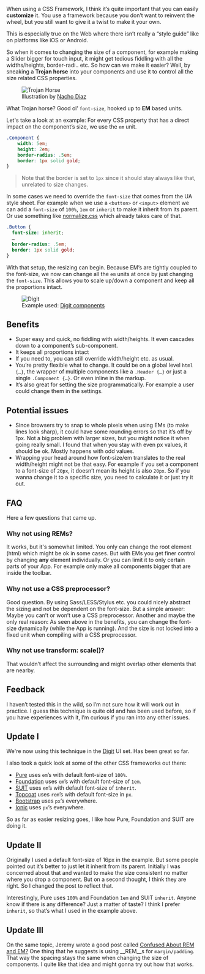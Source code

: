 When using a CSS Framework, I think it’s quite important that you can easily __customize__ it. You use a framework because you don’t want to reinvent the wheel, but you still want to give it a twist to make it your own.

This is especially true on the Web where there isn’t really a “style guide” like on platforms like iOS or Android.

So when it comes to changing the size of a component, for example making a Slider bigger for touch input, it might get tedious fiddling with all the widths/heights, border-radi.. etc. So how can we make it easier? Well, by sneaking a __Trojan horse__ into your components and use it to control all the size related CSS properties.

<figure>
    <img class="img--50" src="/img/posts/sizing-components-1.jpg" alt="Trojan Horse">
    <figcaption>Illustration by <a href="http://naolito.deviantart.com/art/Trojan-horse-191593670">Nacho Diaz</a></figcaption>
</figure>

What Trojan horse? Good ol’ `font-size`, hooked up to __EM__ based units.

Let's take a look at an example: For every CSS property that has a direct impact on the component’s size, we use the `em` unit.

```css
.Component {
    width: 5em;
    height: 2em;
    border-radius: .5em;
    border: 1px solid gold;
}
```

> Note that the border is set to `1px` since it should stay always like that, unrelated to size changes.

In some cases we need to override the `font-size` that comes from the UA style sheet. For example when we use a `<button>` or `<input>` element we can add a `font-size` of `100%`, `1em` or `inherit` to make it inherit from its parent. Or use something like [normalize.css](http://normalize-css.com/) which already takes care of that.

```css
.Button {
  font-size: inherit;
  …
  border-radius: .5em;
  border: 1px solid gold;
}
```

With that setup, the resizing can begin. Because EM’s are tightly coupled to the font-size, we now can change all the `em` units at once by just changing the `font-size`. This allows you to scale up/down a component and keep all the proportions intact.

<figure>
    <img class="img" src="/img/posts/sizing-components-2.jpg" alt="Digit">
    <figcaption>Example used: <a href="https://github.com/montagejs/digit">Digit components</a></figcaption>
</figure>


## Benefits

* Super easy and quick, no fiddling with width/heights. It even cascades down to a component’s sub-component.
* It keeps all proportions intact
* If you need to, you can still override width/height etc. as usual.
* You’re pretty flexible what to change. It could be on a global level `html {…}`, the wrapper of multiple components like a `.Header {…}` or just a single `.Component {…}`. Or even inline in the markup.
* It’s also great for setting the size programmatically. For example a user could change them in the settings.


## Potential issues

* Since browsers try to snap to whole pixels when using EMs (to make lines look sharp), it could have some rounding errors so that it’s off by 1px. Not a big problem with larger sizes, but you might notice it when going really small. I found that when you stay with even px values, it should be ok. Mostly happens with odd values.
* Wrapping your head around how font-size/em translates to the real width/height might not be that easy. For example if you set a component to a font-size of `20px`, it doesn’t mean its height is also `20px`. So if you wanna change it to a specific size, you need to calculate it or just try it out.


## FAQ

Here a few questions that came up.

### Why not using REMs?
It works, but it's somewhat limited. You only can change the root element (html) which might be ok in some cases. But with EMs you get finer control by changing __any__ element individually. Or you can limit it to only certain parts of your App. For example only make all components bigger that are inside the toolbar.

### Why not use a CSS preprocessor?
Good question. By using Sass/LESS/Stylus etc. you could nicely abstract the sizing and not be dependent on the font-size. But a simple answer: Maybe you can’t or won’t use a CSS preprocessor. Another and maybe the only real reason: As seen above in the benefits, you can change the font-size dynamically (while the App is running). And the size is not locked into a fixed unit when compiling with a CSS preprocessor.

### Why not use transform: scale()?
That wouldn’t affect the surrounding and might overlap other elements that are nearby.


## Feedback

I haven’t tested this in the wild, so I’m not sure how it will work out in practice. I guess this technique is quite old and has been used before, so if you have experiences with it, I’m curious if you ran into any other issues.


## Update I

We're now using this technique in the [Digit](https://github.com/montagejs/digit) UI set. Has been great so far.

I also took a quick look at some of the other CSS frameworks out there:

* [Pure](http://purecss.io/) uses `em`’s with default font-size of `100%`.
* [Foundation](http://foundation.zurb.com/) uses `em`’s with default font-size of `1em`.
* [SUIT](https://github.com/suitcss) uses `em`’s with default font-size of `inherit`.
* [Topcoat](http://topcoat.io/) uses `rem`’s with default font-size in `px`.
* [Bootstrap](http://twitter.github.io/bootstrap/) uses `px`’s everywhere.
* [Ionic](http://ionicframework.com/) uses `px`’s everywhere.

So as far as easier resizing goes, I like how Pure, Foundation and SUIT are doing it.


## Update II
Originally I used a default font-size of 16px in the example. But some people pointed out it’s better to just let it inherit from its parent. Initially I was concerned about that and wanted to make the size consistent no matter where you drop a component. But on a second thought, I think they are right. So I changed the post to reflect that.

Interestingly, Pure uses `100%` and Foundation `1em` and SUIT `inherit`. Anyone know if there is any difference? Just a matter of taste? I think I prefer `inherit`, so that’s what I used in the example above.

## Update III
On the same topic, Jeremy wrote a good post called [Confused About REM and EM?](http://j.eremy.net/confused-about-rem-and-em/) One thing that he suggests is using __REM__s for `margin/padding`. That way the spacing stays the same when changing the size of components. I quite like that idea and might gonna try out how that works.
